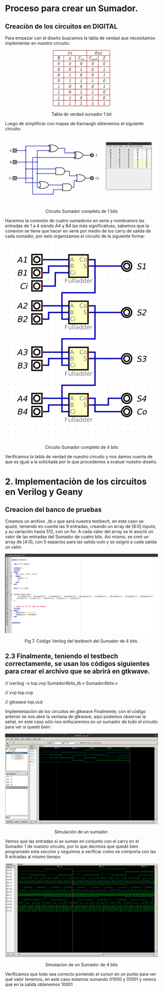 # Proceso para crear un Sumador. 

## Creaciòn de los circuitos en DIGITAL

Para empezar con el diseño buscamos la tabla de verdad que necesitamos implementar en nuestro circuito:

<p align="center">
 <img src="/Lab_2/Sumador/src/1.PNG">    
</p>  
<p align="center">
 Tabla de verdad sumador 1 bit  
</p> 

Luego de simplificar con mapas de Karnaugh obtenemos el siguiente circuito:

<p align="center">
 <img src="/Lab_2/Sumador/src/2.PNG">    
</p>  
<p align="center">
 Circuito Sumador completo de 1 bits   
</p> 

Hacemos la conexión de cuatro sumadores en serie y nombramos las entradas de 1 a 4 siendo A4 y B4 las más significativas, sabemos que la conexion se tiene que hacer en serie por medio de los carry de salida de cada sumador, por esto organizamos el circuito de la siguiente forma:

<p align="center">
 <img src="/Lab_2/Sumador/src/3.PNG">    
</p>  
<p align="center">
 Circuito Sumador completo de 4 bits   
</p> 

Verificamos la tabla de verdad de nuestro circuito y nos damos cuenta de que es igual a la solicitada por lo que procedemos a evaluar nuestro diseño.

# 2. Implementaciòn de los circuitos en Verilog y Geany

## Creacion del banco de pruebas

Creamos un archivo _tb.v que serà nuestra testbech, en este caso se ajustó, teniendo en cuenta las 9 entradas, creando un array de [8:0] inputs;  y su variaciòn hasta 512, con un for.  A cada valor del array se le asoció un valor de las entradas del Sumador de cuatro bits. Así mismo, se creó un array de [4:0], con 5 espacios para las salida outs y se asignó a cada salida un valor.


<p align="center">
 <img src="/Lab_2/Sumador/src/10.PNG">    
</p>  
<p align="center">
 Fig 7. Código Verilog del testbech del Sumador de 4 bits.
</p> 


## 2.3 Finalmente, teniendo el testbech correctamente, se usan los códigos siguientes para crear el archivo que se abrirá en gtkwave.

// iverilog -o top.vvp Sumador4bits_tb.v Sumador4bits.v

// vvp top.vvp

// gtkwave top.vcd

Implementaciòn de los circuitos en gtkwave
Finalmente, con el código anterior se nos abre la ventana de gtkwave, aquí podemos observar la señal, en este caso sólo nos enfocaremos en un sumador de todo el circuito para ver si quedó bien:

<p align="center">
 <img src="/Lab_2/Sumador/src/11.PNG">    
</p>  
<p align="center">
 Simulación de un sumador. 
</p> 

Vemos que las entradas si se suman en conjunto con el carry en el Sumador 1 de nuestro circuito, por lo que decimos que quedó bien programado esta seccion y seguimos a verificar como se comporta con las 9 entradas al mismo tiempo

<p align="center">
 <img src="/Lab_2/Sumador/src/12.PNG">    
</p>  
<p align="center">
 Simulacion de un Sumador de 4 bits 
</p> 

Verificamos que todo sea correcto poniendo el cursor en un punto para ver qué valor tenemos, en este caso estamos sumando 01000 y 01001 y vemos que en la salida obtenemos 10001
